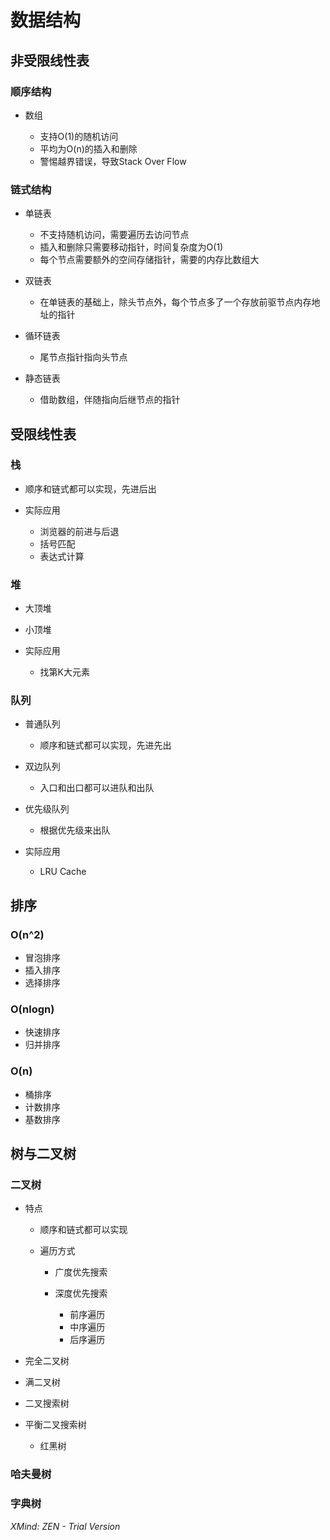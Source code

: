 # 数据结构

## 非受限线性表

### 顺序结构

- 数组

	- 支持O(1)的随机访问
	- 平均为O(n)的插入和删除
	- 警惕越界错误，导致Stack Over Flow

### 链式结构

- 单链表

	- 不支持随机访问，需要遍历去访问节点
	- 插入和删除只需要移动指针，时间复杂度为O(1)
	- 每个节点需要额外的空间存储指针，需要的内存比数组大

- 双链表

	- 在单链表的基础上，除头节点外，每个节点多了一个存放前驱节点内存地址的指针

- 循环链表

	- 尾节点指针指向头节点

- 静态链表

	- 借助数组，伴随指向后继节点的指针

## 受限线性表

### 栈

- 顺序和链式都可以实现，先进后出
- 实际应用

	- 浏览器的前进与后退
	- 括号匹配
	- 表达式计算

### 堆

- 大顶堆
- 小顶堆
- 实际应用

	- 找第K大元素

### 队列

- 普通队列

	- 顺序和链式都可以实现，先进先出

- 双边队列

	- 入口和出口都可以进队和出队

- 优先级队列

	- 根据优先级来出队

- 实际应用

	- LRU Cache

## 排序

### O(n^2)

- 冒泡排序
- 插入排序
- 选择排序

### O(nlogn)

- 快速排序
- 归并排序

### O(n)

- 桶排序
- 计数排序
- 基数排序

## 树与二叉树

### 二叉树

- 特点

	- 顺序和链式都可以实现
	- 遍历方式

		- 广度优先搜索
		- 深度优先搜索

			- 前序遍历
			- 中序遍历
			- 后序遍历

- 完全二叉树
- 满二叉树
- 二叉搜索树
- 平衡二叉搜索树

	- 红黑树

### 哈夫曼树

### 字典树

*XMind: ZEN - Trial Version*